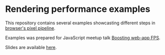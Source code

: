 # Rendering performance examples

This repository contains several examples showcasting different steps in [browser's pixel pipeline](https://developers.google.com/web/fundamentals/performance/rendering/). 

Examples was prepared for JavaScript meetup talk [Boosting web-app FPS](https://www.meetup.com/Ljubljana-JavaScript-User-Group/events/235410586/). 

Slides are available [here](https://goo.gl/0EAGms).

